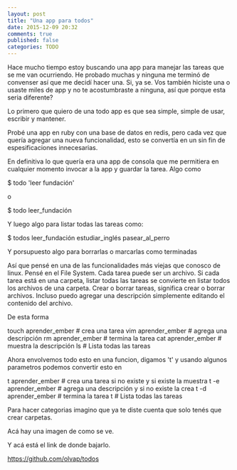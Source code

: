 ```yaml
---
layout: post
title: "Una app para todos"
date: 2015-12-09 20:32
comments: true
published: false
categories: TODO
---
```


Hace mucho tiempo estoy buscando una app para manejar las tareas que se me van ocurriendo. He probado muchas y ninguna
me terminó de convenser así que me decidí hacer una. Si, ya se. Vos también hiciste una o usaste miles de app y no te
acostumbraste a ninguna, así que porque esta seria diferente?

Lo primero que quiero de una todo app es que sea simple, simple de usar, escribir y mantener.

Probé una app en ruby con una base de datos en redis, pero cada vez que quería agregar una nueva funcionalidad, esto se
convertía en un sin fin de espesificaciones innecesarias.

En definitiva lo que quería era una app de consola que me permitiera en cualquier momento invocar a la app y guardar la tarea.
Algo como

$ todo 'leer fundación'

o

$ todo leer_fundación

Y luego algo para listar todas las tareas como:

$ todos
  leer_fundación
  estudiar_inglés
  pasear_al_perro

Y porsupuesto algo para borrarlas o marcarlas como terminadas

Así que pensé en una de las funcionalidades más viejas que conosco de linux. Pensé en el File System.
Cada tarea puede ser un archivo. Si cada tarea está en una carpeta, listar todas las tareas se convierte en listar todos los archivos
de una carpeta. Crear o borrar tareas, significa crear o borrar archivos. Incluso puedo agregar una descripción
simplemente editando el contenido del archivo.

De esta forma

touch aprender_ember # crea una tarea
vim aprender_ember   # agrega una descripción
rm aprender_ember    # termina la tarea
cat aprender_ember   # muestra la descripción
ls                   # Lista todas las tareas

Ahora envolvemos todo esto en una funcion, digamos 't' y usando algunos parametros podemos convertir esto en

t aprender_ember    # crea una tarea si no existe y si existe la muestra
t -e aprender_ember # agrega una descripción y si no existe la crea
t -d aprender_ember # termina la tarea
t                   # Lista todas las tareas

Para hacer categorias imagino que ya te diste cuenta que solo tenés que crear carpetas.

Acá hay una imagen de como se ve.



Y acá está el link de donde bajarlo.

https://github.com/olvap/todos
